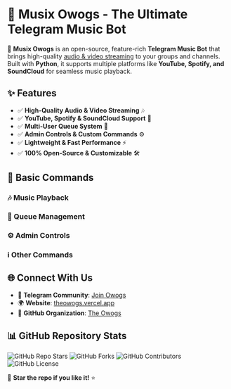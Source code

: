<h1>🎵 Musix Owogs - The Ultimate Telegram Music Bot</h1>

<p>🚀 <strong>Musix Owogs</strong> is an open-source, feature-rich <strong>Telegram Music Bot</strong> that brings high-quality 
<a href="https://telegram.org">audio & video streaming</a> to your groups and channels. Built with <strong>Python</strong>, 
it supports multiple platforms like <strong>YouTube, Spotify, and SoundCloud</strong> for seamless music playback.</p>

<h2>✨ Features</h2>
<ul>
  <li>✅ <strong>High-Quality Audio & Video Streaming</strong> 🎶</li>
  <li>✅ <strong>YouTube, Spotify & SoundCloud Support</strong> 🔗</li>
  <li>✅ <strong>Multi-User Queue System</strong> 📜</li>
  <li>✅ <strong>Admin Controls & Custom Commands</strong> ⚙️</li>
  <li>✅ <strong>Lightweight & Fast Performance</strong> ⚡</li>
  <li>✅ <strong>100% Open-Source & Customizable</strong> 🛠️</li>
</ul>

<h2>📜 Basic Commands</h2>

<h3>🎶 Music Playback</h3>
<!-- <ul>
  <li><code>/play [song name/link]</code> – Play a song</li>
  <li><code>/pause</code> – Pause the music</li>
  <li><code>/resume</code> – Resume playback</li>
  <li><code>/skip</code> – Skip the current track</li>
  <li><code>/stop</code> – Stop playing and clear the queue</li>
</ul> -->

<h3>📜 Queue Management</h3>
<!-- <ul>
  <li><code>/queue</code> – Show the current playlist</li>
  <li><code>/loop [on/off]</code> – Loop the current song</li>
  <li><code>/shuffle</code> – Shuffle the playlist</li>
</ul> -->

<h3>⚙️ Admin Controls</h3>
<!-- <ul>
  <li><code>/seek [seconds]</code> – Skip forward/backward in a track</li>
  <li><code>/volume [1-100]</code> – Adjust playback volume</li>
  <li><code>/clearqueue</code> – Clear the queue</li>
</ul> -->

<h3>ℹ️ Other Commands</h3>
<!-- <ul>
  <li><code>/ping</code> – Check bot response time</li>
  <li><code>/stats</code> – View bot usage stats</li>
  <li><code>/help</code> – Show the help menu</li>
</ul> -->

<h2>🌐 Connect With Us</h2>
<ul>
  <li>📢 <strong>Telegram Community</strong>: <a href="https://t.me/theowogs">Join Owogs</a></li>
  <li>🌍 <strong>Website</strong>: <a href="https://theowogs.vercel.app">theowogs.vercel.app</a></li>
  <li>📂 <strong>GitHub Organization</strong>: <a href="https://github.com/TheOwogs">The Owogs</a></li>
</ul>

<h2>📊 GitHub Repository Stats</h2>
<p>
  <img src="https://img.shields.io/github/stars/TheOwogs/musix-owogs-telegram-bot?style=social" alt="GitHub Repo Stars">
  <img src="https://img.shields.io/github/forks/TheOwogs/musix-owogs-telegram-bot" alt="GitHub Forks">
  <img src="https://img.shields.io/github/contributors/TheOwogs/musix-owogs-telegram-bot" alt="GitHub Contributors">
  <img src="https://img.shields.io/github/license/TheOwogs/musix-owogs-telegram-bot" alt="GitHub License">
</p>

<p>💖 <strong>Star the repo if you like it!</strong> ⭐</p>
